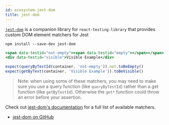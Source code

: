 ```yaml
---
id: ecosystem-jest-dom
title: jest-dom
---
```


[`jest-dom`][gh] is a companion library for `react-testing-library` that
provides custom DOM element matchers for Jest

```
npm install --save-dev jest-dom
```

```jsx
<span data-testid="not-empty"><span data-testid="empty"></span></span>
<div data-testid="visible">Visible Example</div>

expect(queryByTestId(container, 'not-empty')).not.toBeEmpty()
expect(getByText(container, 'Visible Example')).toBeVisible()
```

> Note: when using some of these matchers, you may need to make sure you use a
> query function (like `queryByTestId`) rather than a get function (like
> `getByTestId`). Otherwise the `get*` function could throw an error before your
> assertion.

Check out [jest-dom's documentation](gh) for a full list of available matchers.

- [jest-dom on GitHub][gh]

[gh]: https://github.com/gnapse/jest-dom
